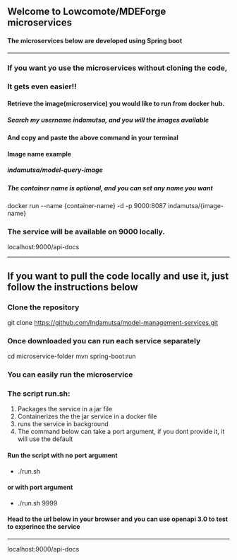 ## Welcome to Lowcomote/MDEForge microservices
#### The microservices below are developed using Spring boot

----------------------------------------------------------------------------
### If you want yo use the microservices without cloning the code, 
### It gets even easier!!

#### Retrieve the image(microservice) you would like to run from docker hub. 
##### Search my username *indamutsa*, and you will the images available
#### And copy and paste the above command in your terminal

#### Image name example
##### indamutsa/model-query-image
##### The container name is optional, and you can set any name you want

docker run --name {container-name} -d -p 9000:8087 indamutsa/{image-name}

### The service will be available on 9000 locally.
localhost:9000/api-docs


-----------------------------------------------------------------------------


## If you want to pull the code locally and use it, just follow the instructions below

### Clone the repository
git clone https://github.com/Indamutsa/model-management-services.git

### Once downloaded you can run each service separately
cd microservice-folder
mvn spring-boot:run

### You can easily run the microservice
### The script run.sh:
1. Packages the service in a jar file
2. Containerizes the the jar service in a docker file
3. runs the service in background
4. The command below can take a port argument, if you dont provide it, it will use the default

#### Run the script with no port argument
* ./run.sh
#### or with port argument
* ./run.sh 9999

#### Head to the url below in your browser and you can use openapi 3.0 to test to experince the service
-----------------------------------------------------------------------------
localhost:9000/api-docs
